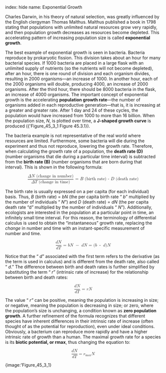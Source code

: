 index: hide
name: Exponential Growth

Charles Darwin, in his theory of natural selection, was greatly influenced by the English clergyman Thomas Malthus. Malthus published a book in 1798 stating that populations with unlimited natural resources grow very rapidly, and then population growth decreases as resources become depleted. This accelerating pattern of increasing population size is called  **exponential growth**.

The best example of exponential growth is seen in bacteria. Bacteria reproduce by prokaryotic fission. This division takes about an hour for many bacterial species. If 1000 bacteria are placed in a large flask with an unlimited supply of nutrients (so the nutrients will not become depleted), after an hour, there is one round of division and each organism divides, resulting in 2000 organisms—an increase of 1000. In another hour, each of the 2000 organisms will double, producing 4000, an increase of 2000 organisms. After the third hour, there should be 8000 bacteria in the flask, an increase of 4000 organisms. The important concept of exponential growth is the accelerating  **population growth rate**—the number of organisms added in each reproductive generation—that is, it is increasing at a greater and greater rate. After 1 day and 24 of these cycles, the population would have increased from 1000 to more than 16 billion. When the population size,  *N*, is plotted over time, a  **J-shaped growth curve** is produced ({'Figure_45_3_1 Figure 45.3.1}).

The bacteria example is not representative of the real world where resources are limited. Furthermore, some bacteria will die during the experiment and thus not reproduce, lowering the growth rate. Therefore, when calculating the growth rate of a population, the  **death rate (D)** (number organisms that die during a particular time interval) is subtracted from the  **birth rate (B)** (number organisms that are born during that interval). This is shown in the following formula:

<math display="block" xmlns:q="http://cnx.rice.edu/qml/1.0" xmlns:m="http://www.w3.org/1998/Math/MathML" xmlns:bib="http://bibtexml.sf.net/" xmlns:md="http://cnx.rice.edu/mdml" xmlns="http://cnx.rice.edu/cnxml"><mrow><mfrac><mrow><mi>Δ</mi><mi>N</mi><mtext> (change in number)</mtext></mrow><mrow><mi>Δ</mi><mi>T</mi><mtext> (change in time)</mtext></mrow></mfrac><mtext> = </mtext><mi>B</mi><mtext> (birth rate) - </mtext><mi>D</mi><mtext> (death rate)</mtext></mrow></math>

The birth rate is usually expressed on a per capita (for each individual) basis. Thus,  *B* (birth rate) =  *bN* (the per capita birth rate “ *b*” multiplied by the number of individuals “ *N*”) and  *D* (death rate) =  *dN* (the per capita death rate “d” multiplied by the number of individuals “ *N*”). Additionally, ecologists are interested in the population at a particular point in time, an infinitely small time interval. For this reason, the terminology of differential calculus is used to obtain the “instantaneous” growth rate, replacing the  *change* in number and time with an instant-specific measurement of number and time.

<math display="block" xmlns:q="http://cnx.rice.edu/qml/1.0" xmlns:m="http://www.w3.org/1998/Math/MathML" xmlns:bib="http://bibtexml.sf.net/" xmlns:md="http://cnx.rice.edu/mdml" xmlns="http://cnx.rice.edu/cnxml"><mrow><mfrac><mrow><mi>d</mi><mi>N</mi></mrow><mrow><mi>d</mi><mi>T</mi></mrow></mfrac><mtext> = </mtext><mi>b</mi><mi>N</mi><mtext> </mtext><mo>−</mo><mtext> </mtext><mi>d</mi><mi>N</mi><mtext> = </mtext><mo stretchy="false">(</mo><mi>b</mi><mtext> </mtext><mo>-</mo><mtext> </mtext><mi>d</mi><mo stretchy="false">)</mo><mi>N</mi></mrow></math>

Notice that the “ *d*” associated with the first term refers to the derivative (as the term is used in calculus) and is different from the death rate, also called “ *d*.” The difference between birth and death rates is further simplified by substituting the term “ *r*” (intrinsic rate of increase) for the relationship between birth and death rates:

<math display="block" xmlns:q="http://cnx.rice.edu/qml/1.0" xmlns:m="http://www.w3.org/1998/Math/MathML" xmlns:bib="http://bibtexml.sf.net/" xmlns:md="http://cnx.rice.edu/mdml" xmlns="http://cnx.rice.edu/cnxml"><mrow><mfrac><mrow><mi>d</mi><mi>N</mi></mrow><mrow><mi>d</mi><mi>T</mi></mrow></mfrac><mtext> = </mtext><mi>r</mi><mi>N</mi></mrow></math>

The value “ *r”* can be positive, meaning the population is increasing in size; or negative, meaning the population is decreasing in size; or zero, where the population’s size is unchanging, a condition known as  **zero population growth**. A further refinement of the formula recognizes that different species have inherent differences in their intrinsic rate of increase (often thought of as the potential for reproduction), even under ideal conditions. Obviously, a bacterium can reproduce more rapidly and have a higher intrinsic rate of growth than a human. The maximal growth rate for a species is its  **biotic potential, or rmax**, thus changing the equation to:

<math display="block" xmlns:q="http://cnx.rice.edu/qml/1.0" xmlns:m="http://www.w3.org/1998/Math/MathML" xmlns:bib="http://bibtexml.sf.net/" xmlns:md="http://cnx.rice.edu/mdml" xmlns="http://cnx.rice.edu/cnxml"><mrow><mfrac><mrow><mi>d</mi><mi>N</mi></mrow><mrow><mi>d</mi><mi>T</mi></mrow></mfrac><mo>=</mo><msub><mi>r</mi><mrow><mi>max</mi></mrow></msub><mi>N</mi></mrow></math>


{image:'Figure_45_3_1}
        
